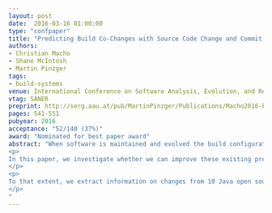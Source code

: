 ```yaml
---
layout: post
date:  2016-03-16 01:00:00
type: "confpaper"
title: "Predicting Build Co-Changes with Source Code Change and Commit Categories"
authors:
- Christian Macho
- Shane McIntosh
- Martin Pinzger
tags:
- build-systems
venue: International Conference on Software Analysis, Evolution, and Reengineering
vtag: SANER
preprint: http://serg.aau.at/pub/MartinPinzger/Publications/Macho2016-buildcochanges.pdf
pages: 541-551
pubyear: 2016
acceptance: "52/140 (37%)"
award: "Nominated for best paper award"
abstract: "When software is maintained and evolved the build configuration also needs to be updated. Knowing when to update the build configuration is typically done manually with the risk of missing an update and breaking the build. To mitigate this risk, previous work has investigated prediction models to help developers to identify commits that will likely involve an update of the build configuration.
<p>
In this paper, we investigate whether we can improve these existing prediction models by taking into account detailed information on source code changes and commit categories. Our main hypothesis is that such detailed information on changes will significantly improve the prediction of build co-changes.
</p>
<p>
To that extent, we extract information on changes from 10 Java open source projects and use a random forest classifier to train models that predict build co-changes within and across projects. Our results show significant improvements over existing prediction models: the AUC for intra- and cross-project prediction improves by 11.54% and 9.46% respectively. In addition, we investigate advanced resampling techniques to explore the effect of unbalanced data on our models. The results show that SMOTE can particularly improve prediction models with low performance that were trained on unbalanced data. Our models improve the prediction and enable a better understanding of build co-changes.
</p>
"
---
```

